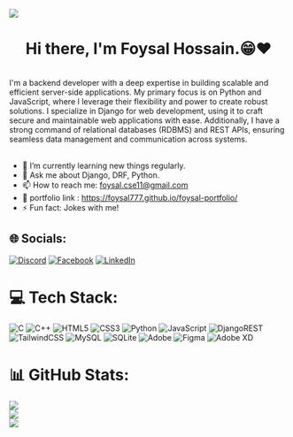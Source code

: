 ![](https://i.ibb.co.com/2t1BN7Y/cover.png)

<h1 align="center">  <b>  Hi there, I'm Foysal Hossain.😁❤️ </b>  </h1>  <br>

<!-- <div>
I'm a backend developer with a strong passion for Python, JavaScript, Django, RDBMS, REST APIs, and more.

- 🌱 I’m currently learning new things regularly . 
- 💬 Ask me about Django, DRF , python  
- 📫 How to reach me: foysal.cse11@gmail.com 
- ⚡ Fun fact: jokes with me 

<img align="right" alt="Coding" width="400" src="https://i.ibb.co.com/DC7T0YV/boom.png">

  </div>
<br> 


-->


<div>
 I'm a backend developer with a deep expertise in building scalable and efficient server-side applications.
My primary focus is on Python and JavaScript, where I leverage their flexibility and power to create robust solutions.
I specialize in Django for web development, using it to craft secure and maintainable web applications with ease.
Additionally, I have a strong command of relational databases (RDBMS) and REST APIs, ensuring seamless data management and communication across systems. <br> <br>

  - 🌱 I’m currently learning new things regularly.  
  - 💬 Ask me about Django, DRF, Python.  
  - 📫 How to reach me: foysal.cse11@gmail.com
  - 🌟 portfolio link : https://foysal777.github.io/foysal-portfolio/
  - ⚡ Fun fact: Jokes with me!  


</div>


  

## 🌐 Socials:
[![Discord](https://img.shields.io/badge/Discord-%237289DA.svg?logo=discord&logoColor=white)](https://discord.gg/https://discord.com/channels/@me) [![Facebook](https://img.shields.io/badge/Facebook-%231877F2.svg?logo=Facebook&logoColor=white)](https://facebook.com/https://www.facebook.com/profile.php?id=100037662442075) [![LinkedIn](https://img.shields.io/badge/LinkedIn-%230077B5.svg?logo=linkedin&logoColor=white)](https://linkedin.com/in/https://www.linkedin.com/in/foysalhossain707/) 

# 💻 Tech Stack:
![C](https://img.shields.io/badge/c-%2300599C.svg?style=for-the-badge&logo=c&logoColor=white) ![C++](https://img.shields.io/badge/c++-%2300599C.svg?style=for-the-badge&logo=c%2B%2B&logoColor=white) ![HTML5](https://img.shields.io/badge/html5-%23E34F26.svg?style=for-the-badge&logo=html5&logoColor=white) ![CSS3](https://img.shields.io/badge/css3-%231572B6.svg?style=for-the-badge&logo=css3&logoColor=white) ![Python](https://img.shields.io/badge/python-3670A0?style=for-the-badge&logo=python&logoColor=ffdd54) ![JavaScript](https://img.shields.io/badge/javascript-%23323330.svg?style=for-the-badge&logo=javascript&logoColor=%23F7DF1E) ![DjangoREST](https://img.shields.io/badge/DJANGO-REST-ff1709?style=for-the-badge&logo=django&logoColor=white&color=ff1709&labelColor=gray) ![TailwindCSS](https://img.shields.io/badge/tailwindcss-%2338B2AC.svg?style=for-the-badge&logo=tailwind-css&logoColor=white) ![MySQL](https://img.shields.io/badge/mysql-4479A1.svg?style=for-the-badge&logo=mysql&logoColor=white) ![SQLite](https://img.shields.io/badge/sqlite-%2307405e.svg?style=for-the-badge&logo=sqlite&logoColor=white) ![Adobe](https://img.shields.io/badge/adobe-%23FF0000.svg?style=for-the-badge&logo=adobe&logoColor=white) ![Figma](https://img.shields.io/badge/figma-%23F24E1E.svg?style=for-the-badge&logo=figma&logoColor=white) ![Adobe XD](https://img.shields.io/badge/Adobe%20XD-470137?style=for-the-badge&logo=Adobe%20XD&logoColor=#FF61F6)
# 📊 GitHub Stats:
![](https://github-readme-stats.vercel.app/api?username=foysal777&theme=vision-friendly-dark&hide_border=false&include_all_commits=true&count_private=true)<br/>
![](https://github-readme-streak-stats.herokuapp.com/?user=foysal777&theme=vision-friendly-dark&hide_border=false)<br/>
![](https://github-readme-stats.vercel.app/api/top-langs/?username=foysal777&theme=vision-friendly-dark&hide_border=false&include_all_commits=true&count_private=true&layout=compact)

<!-- Proudly created with GPRM ( https://gprm.itsvg.in ) -->










